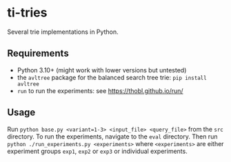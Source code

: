 # ti-tries
Several trie implementations in Python.

## Requirements
- Python 3.10+ (might work with lower versions but untested)
- the `avltree` package for the balanced search tree trie: `pip install avltree`
- `run` to run the experiments: see https://thobl.github.io/run/

## Usage
Run `python base.py <variant=1-3> <input_file> <query_file>` from the `src` directory.
To run the experiments, navigate to the `eval` directory. Then run `python ./run_experiments.py <experiments>` where `<experiments>`
are either experiment groups `exp1`, `exp2` or `exp3` or individual experiments.
